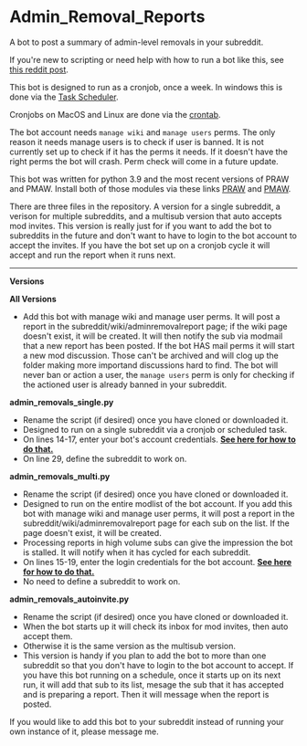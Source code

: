 # Admin_Removal_Reports

A bot to post a summary of admin-level removals in your subreddit.

If you're new to scripting or need help with how to run a bot like this, see [this reddit post](https://www.reddit.com/r/modguide/comments/s3xwbu/how_to_run_a_basic_python_script_for_reddit_from/).

This bot is designed to run as a cronjob, once a week.  In windows this is done via the [Task Scheduler](https://active-directory-wp.com/docs/Usage/How_to_add_a_cron_job_on_Windows/Scheduled_tasks_and_cron_jobs_on_Windows/index.html).  

Cronjobs on MacOS and Linux are done via the [crontab](https://betterprogramming.pub/https-medium-com-ratik96-scheduling-jobs-with-crontab-on-macos-add5a8b26c30).

The bot account needs `manage wiki` and `manage users` perms.  The only reason it needs manage users is to check if user is banned. It is not currently set up to check if it has the perms it needs.  If it doesn't have the right perms the bot will crash.  Perm check will come in a future update. 

This bot was written for python 3.9 and the most recent versions of PRAW and PMAW. Install both of those modules via these links [PRAW](http://praw.readthedocs.io) and [PMAW](https://pypi.org/project/pmaw/).

There are three files in the repository.  A version for a single subreddit, a verison for multiple subreddits, and a multisub version that auto accepts mod invites.  This version is really just for if you want to add the bot to subreddits in the future and don't want to have to login to the bot account to accept the invites.  If you have the bot set up on a cronjob cycle it will accept and run the report when it runs next.

---
**Versions**

**All Versions**
- Add this bot with manage wiki and manage user perms. It will post a report in the subreddit/wiki/adminremovalreport page; if the wiki page doesn't exist, it will be created. It will then notify the sub via modmail that a new report has been posted.  If the bot HAS mail perms it will start a new mod discussion.  Those can't be archived and will clog up the folder making more importand discussions hard to find. The bot will never ban or action a user, the `manage users` perm is only for checking if the actioned user is already banned in your subreddit.

**admin_removals_single.py**
- Rename the script (if desired) once you have cloned or downloaded it.   
- Designed to run on a single subreddit via a cronjob or scheduled task.
- On lines 14-17, enter your bot's account credentials. **[See here for how to do that.](https://www.reddit.com/r/modguide/comments/s3xwbu/how_to_run_a_basic_python_script_for_reddit_from/)** 
- On line 29, define the subreddit to work on.

**admin_removals_multi.py**
- Rename the script (if desired) once you have cloned or downloaded it.
- Designed to run on the entire modlist of the bot account.  If you add this bot with manage wiki and manage user perms, it will post a report in the subreddit/wiki/adminremovalreport page for each sub on the list.  If the page doesn't exist, it will be created.  
- Processing reports in high volume subs can give the impression the bot is stalled.  It will notify when it has cycled for each subreddit. 
- On lines 15-19, enter the login credentials for the bot account.  **[See here for how to do that.](https://www.reddit.com/r/modguide/comments/s3xwbu/how_to_run_a_basic_python_script_for_reddit_from/)** 
- No need to define a subreddit to work on.  

**admin_removals_autoinvite.py**
- Rename the script (if desired) once you have cloned or downloaded it.
- When the bot starts up it will check its inbox for mod invites, then auto accept them. 
- Otherwise it is the same version as the multisub version.
- This version is handy if you plan to add the bot to more than one subreddit so that you don't have to login to the bot account to accept.  If you have this bot running on a schedule, once it starts up on its next run, it will add that sub to its list, mesage the sub that it has accepted and is preparing a report.  Then it will message when the report is posted. 


If you would like to add this bot to your subreddit instead of running your own instance of it, please message me.
